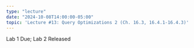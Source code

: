 ```yaml
---
type: "lecture"
date: "2024-10-08T14:00:00-05:00"
topic: 'Lecture #13: Query Optimizations 2 (Ch. 16.3, 16.4.1-16.4.3)'
---
```

Lab 1 Due; Lab 2 Released
